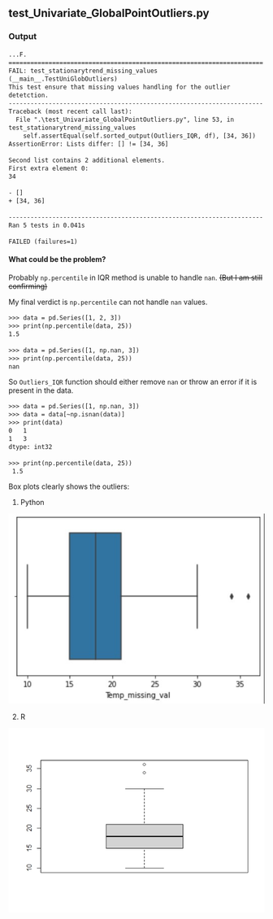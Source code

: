 ## test_Univariate_GlobalPointOutliers.py

### Output

```
...F.
======================================================================
FAIL: test_stationarytrend_missing_values (__main__.TestUniGlobOutliers)
This test ensure that missing values handling for the outlier detetction.
----------------------------------------------------------------------
Traceback (most recent call last):
  File ".\test_Univariate_GlobalPointOutliers.py", line 53, in test_stationarytrend_missing_values
    self.assertEqual(self.sorted_output(Outliers_IQR, df), [34, 36])
AssertionError: Lists differ: [] != [34, 36]

Second list contains 2 additional elements.
First extra element 0:
34

- []
+ [34, 36]

----------------------------------------------------------------------
Ran 5 tests in 0.041s

FAILED (failures=1)
```

#### What could be the problem?

Probably `np.percentile` in IQR method is unable to handle `nan`. ~~(But I am still confirming)~~

My final verdict is `np.percentile` can not handle `nan` values. 

```
>>> data = pd.Series([1, 2, 3])
>>> print(np.percentile(data, 25))
1.5

>>> data = pd.Series([1, np.nan, 3])
>>> print(np.percentile(data, 25))
nan
```

So `Outliers_IQR` function should either remove `nan` or throw an error if it is present in the data. 

```
>>> data = pd.Series([1, np.nan, 3])
>>> data = data[~np.isnan(data)]
>>> print(data)
0   1
1   3
dtype: int32

>>> print(np.percentile(data, 25))
 1.5
```

Box plots clearly shows the outliers:

1. Python
 
![python-boxplot](https://github.com/skad00sh/gsudmlab-mvtsdata_toolkit/blob/724345afb5857c28c52e25fb61f87e494403f709/mvtsdatatoolkit/outlier_detection/conflicts/Python%20boxplot%20stationarytrend_with_missingVal.jpg?raw=true)

2. R

![R-boxplot](https://github.com/skad00sh/gsudmlab-mvtsdata_toolkit/blob/724345afb5857c28c52e25fb61f87e494403f709/mvtsdatatoolkit/outlier_detection/conflicts/R%20boxplot%20stationarytrend_with_missingVal.jpeg?raw=true)
